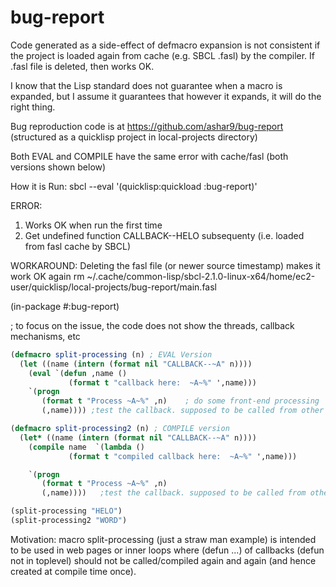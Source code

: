 # bug-report


Code generated as a side-effect of defmacro expansion is not consistent if the project is loaded again from cache (e.g. SBCL .fasl) by the compiler. If .fasl file is deleted, then works OK.

I know that the Lisp standard does not guarantee when a macro is expanded, but I assume it guarantees that however it expands, it will do the right thing.

Bug reproduction code is at https://github.com/ashar9/bug-report  (structured as a quicklisp project in local-projects directory)


Both EVAL and COMPILE have the same error with cache/fasl (both versions shown below)

How it is Run:
sbcl --eval '(quicklisp:quickload :bug-report)'

ERROR: 
1. Works OK when run the first time
2. Get undefined function CALLBACK--HELO subsequenty (i.e. loaded from fasl cache by SBCL)

WORKAROUND:
 Deleting the fasl file (or newer source timestamp) makes it work OK again
	rm  ~/.cache/common-lisp/sbcl-2.1.0-linux-x64/home/ec2-user/quicklisp/local-projects/bug-report/main.fasl



(in-package #:bug-report)

; to focus on the issue, the code does not show the threads, callback mechanisms, etc

```lisp
(defmacro split-processing (n) ; EVAL Version
  (let ((name (intern (format nil "CALLBACK--~A" n))))
    (eval `(defun ,name ()
             (format t "callback here:  ~A~%" ',name)))
    `(progn
       (format t "Process ~A~%" ,n)    ; do some front-end processing
       (,name)))) ;test the callback. supposed to be called from other threads in actual application

(defmacro split-processing2 (n) ; COMPILE version
  (let* ((name (intern (format nil "CALLBACK--~A" n))))
    (compile name  `(lambda ()
             (format t "compiled callback here:  ~A~%" ',name)))

    `(progn
       (format t "Process ~A~%" ,n)
       (,name))))   ;test the callback. supposed to be called from other threads in actual application

(split-processing "HELO")
(split-processing2 "WORD")
````


Motivation: macro split-processing (just a straw man example) is intended to be used in web pages or inner loops where (defun ...) of callbacks (defun not in toplevel) should not be called/compiled again and again (and hence created at compile time once). 

